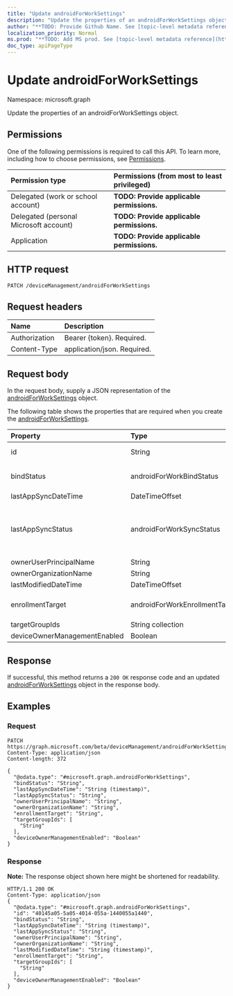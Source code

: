 ```yaml
---
title: "Update androidForWorkSettings"
description: "Update the properties of an androidForWorkSettings object."
author: "**TODO: Provide Github Name. See [topic-level metadata reference](https://msgo.azurewebsites.net/add/document/guidelines/metadata.html#topic-level-metadata)**"
localization_priority: Normal
ms.prod: "**TODO: Add MS prod. See [topic-level metadata reference](https://msgo.azurewebsites.net/add/document/guidelines/metadata.html#topic-level-metadata)**"
doc_type: apiPageType
---
```


# Update androidForWorkSettings

Namespace: microsoft.graph

Update the properties of an androidForWorkSettings object.

## Permissions
One of the following permissions is required to call this API. To learn more, including how to choose permissions, see [Permissions](/concepts/permissions-reference.md).

|Permission type|Permissions (from most to least privileged)|
|:---|:---|
|Delegated (work or school account)|**TODO: Provide applicable permissions.**|
|Delegated (personal Microsoft account)|**TODO: Provide applicable permissions.**|
|Application|**TODO: Provide applicable permissions.**|

## HTTP request

<!-- {
  "blockType": "ignored"
}
-->
``` http
PATCH /deviceManagement/androidForWorkSettings
```

## Request headers
|Name|Description|
|:---|:---|
|Authorization|Bearer {token}. Required.|
|Content-Type|application/json. Required.|

## Request body
In the request body, supply a JSON representation of the [androidForWorkSettings](../resources/androidforworksettings.md) object.

The following table shows the properties that are required when you create the [androidForWorkSettings](../resources/androidforworksettings.md).

|Property|Type|Description|
|:---|:---|:---|
|id|String|**TODO: Add Description** Inherited from [entity](../resources/entity.md)|
|bindStatus|androidForWorkBindStatus|**TODO: Add Description**. Possible values are: `notBound`, `bound`, `boundAndValidated`, `unbinding`.|
|lastAppSyncDateTime|DateTimeOffset|**TODO: Add Description**|
|lastAppSyncStatus|androidForWorkSyncStatus|**TODO: Add Description**. Possible values are: `success`, `credentialsNotValid`, `androidForWorkApiError`, `managementServiceError`, `unknownError`, `none`.|
|ownerUserPrincipalName|String|**TODO: Add Description**|
|ownerOrganizationName|String|**TODO: Add Description**|
|lastModifiedDateTime|DateTimeOffset|**TODO: Add Description**|
|enrollmentTarget|androidForWorkEnrollmentTarget|**TODO: Add Description**. Possible values are: `none`, `all`, `targeted`, `targetedAsEnrollmentRestrictions`.|
|targetGroupIds|String collection|**TODO: Add Description**|
|deviceOwnerManagementEnabled|Boolean|**TODO: Add Description**|



## Response

If successful, this method returns a `200 OK` response code and an updated [androidForWorkSettings](../resources/androidforworksettings.md) object in the response body.

## Examples

### Request
<!-- {
  "blockType": "request",
  "name": "update_androidforworksettings"
}
-->
``` http
PATCH https://graph.microsoft.com/beta/deviceManagement/androidForWorkSettings
Content-Type: application/json
Content-length: 372

{
  "@odata.type": "#microsoft.graph.androidForWorkSettings",
  "bindStatus": "String",
  "lastAppSyncDateTime": "String (timestamp)",
  "lastAppSyncStatus": "String",
  "ownerUserPrincipalName": "String",
  "ownerOrganizationName": "String",
  "enrollmentTarget": "String",
  "targetGroupIds": [
    "String"
  ],
  "deviceOwnerManagementEnabled": "Boolean"
}
```

### Response
**Note:** The response object shown here might be shortened for readability.
<!-- {
  "blockType": "response",
  "truncated": true
}
-->
``` http
HTTP/1.1 200 OK
Content-Type: application/json
{
  "@odata.type": "#microsoft.graph.androidForWorkSettings",
  "id": "40145a05-5a05-4014-055a-1440055a1440",
  "bindStatus": "String",
  "lastAppSyncDateTime": "String (timestamp)",
  "lastAppSyncStatus": "String",
  "ownerUserPrincipalName": "String",
  "ownerOrganizationName": "String",
  "lastModifiedDateTime": "String (timestamp)",
  "enrollmentTarget": "String",
  "targetGroupIds": [
    "String"
  ],
  "deviceOwnerManagementEnabled": "Boolean"
}
```

